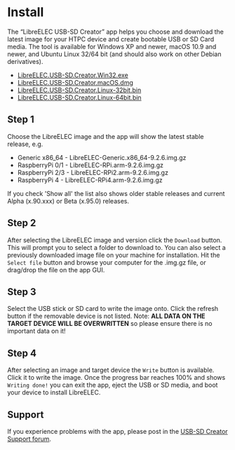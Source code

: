 # Install

The “LibreELEC USB-SD Creator” app helps you choose and download the latest image for your HTPC device and create bootable USB or SD Card media. The tool is available for Windows XP and newer, macOS 10.9 and newer, and Ubuntu Linux 32/64 bit (and should also work on other Debian derivatives).

* [LibreELEC.USB-SD.Creator.Win32.exe](http://releases.libreelec.tv/LibreELEC.USB-SD.Creator.Win32.exe)
* [LibreELEC.USB-SD.Creator.macOS.dmg](http://releases.libreelec.tv/LibreELEC.USB-SD.Creator.macOS.dmg)
* [LibreELEC.USB-SD.Creator.Linux-32bit.bin](http://releases.libreelec.tv/LibreELEC.USB-SD.Creator.Linux-32bit.bin)
* [LibreELEC.USB-SD.Creator.Linux-64bit.bin](http://releases.libreelec.tv/LibreELEC.USB-SD.Creator.Linux-64bit.bin)

## Step 1

Choose the LibreELEC image and the app will show the latest stable release, e.g.

* Generic x86_64 - LibreELEC-Generic.x86_64-9.2.6.img.gz
* RaspberryPi 0/1 - LibreELEC-RPi.arm-9.2.6.img.gz
* RaspberryPi 2/3 - LibreELEC-RPi2.arm-9.2.6.img.gz
* RaspberryPi 4 - LibreELEC-RPi4.arm-9.2.6.img.gz

If you check 'Show all' the list also shows older stable releases and current Alpha (x.90.xxx) or Beta (x.95.0) releases.

## Step 2

After selecting the LibreELEC image and version click the `Download` button. This will prompt you to select a folder to download to. You can also select a previously downloaded image file on your machine for installation. Hit the `Select file` button and browse your computer for the .img.gz file, or drag/drop the file on the app GUI.

## Step 3

Select the USB stick or SD card to write the image onto. Click the refresh button if the removable device is not listed. Note: **ALL DATA ON THE TARGET DEVICE WILL BE OVERWRITTEN** so please ensure there is no important data on it!

## Step 4

After selecting an image and target device the `Write` button is available. Click it to write the image. Once the progress bar reaches 100% and shows `Writing done!` you can exit the app, eject the USB or SD media, and boot your device to install LibreELEC.

## Support

If you experience problems with the app, please post in the [USB-SD Creator Support forum](https://forum.libreelec.tv/forum-41.html).
